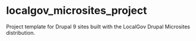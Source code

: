 # localgov_microsites_project
Project template for Drupal 9 sites built with the LocalGov Drupal Microsites distribution. 
